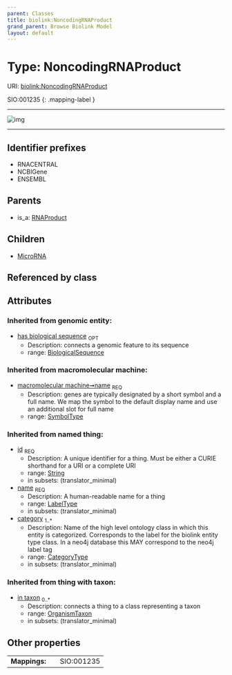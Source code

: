 ```yaml
---
parent: Classes
title: biolink:NoncodingRNAProduct
grand_parent: Browse Biolink Model
layout: default
---
```


# Type: NoncodingRNAProduct




URI: [biolink:NoncodingRNAProduct](https://w3id.org/biolink/vocab/NoncodingRNAProduct)

SIO:001235
{: .mapping-label }


---

![img](http://yuml.me/diagram/nofunky;dir:TB/class/[OrganismTaxon],[NoncodingRNAProduct%7Cname(i):symbol_type;has_biological_sequence(i):biological_sequence%20%3F;id(i):string;category(i):category_type%20%2B]%5E-[MicroRNA],[RNAProduct]%5E-[NoncodingRNAProduct],[MicroRNA],[RNAProduct])

---


## Identifier prefixes

 * RNACENTRAL
 * NCBIGene
 * ENSEMBL

## Parents

 *  is_a: [RNAProduct](RNAProduct.md)

## Children

 * [MicroRNA](MicroRNA.md)

## Referenced by class


## Attributes


### Inherited from genomic entity:

 * [has biological sequence](has_biological_sequence.md)  <sub>OPT</sub>
    * Description: connects a genomic feature to its sequence
    * range: [BiologicalSequence](types/BiologicalSequence.md)

### Inherited from macromolecular machine:

 * [macromolecular machine➞name](macromolecular_machine_name.md)  <sub>REQ</sub>
    * Description: genes are typically designated by a short symbol and a full name. We map the symbol to the default display name and use an additional slot for full name
    * range: [SymbolType](types/SymbolType.md)

### Inherited from named thing:

 * [id](id.md)  <sub>REQ</sub>
    * Description: A unique identifier for a thing. Must be either a CURIE shorthand for a URI or a complete URI
    * range: [String](types/String.md)
    * in subsets: (translator_minimal)
 * [name](name.md)  <sub>REQ</sub>
    * Description: A human-readable name for a thing
    * range: [LabelType](types/LabelType.md)
    * in subsets: (translator_minimal)
 * [category](category.md)  <sub>1..*</sub>
    * Description: Name of the high level ontology class in which this entity is categorized. Corresponds to the label for the biolink entity type class. In a neo4j database this MAY correspond to the neo4j label tag
    * range: [CategoryType](types/CategoryType.md)
    * in subsets: (translator_minimal)

### Inherited from thing with taxon:

 * [in taxon](in_taxon.md)  <sub>0..*</sub>
    * Description: connects a thing to a class representing a taxon
    * range: [OrganismTaxon](OrganismTaxon.md)
    * in subsets: (translator_minimal)

## Other properties

|  |  |  |
| --- | --- | --- |
| **Mappings:** | | SIO:001235 |

